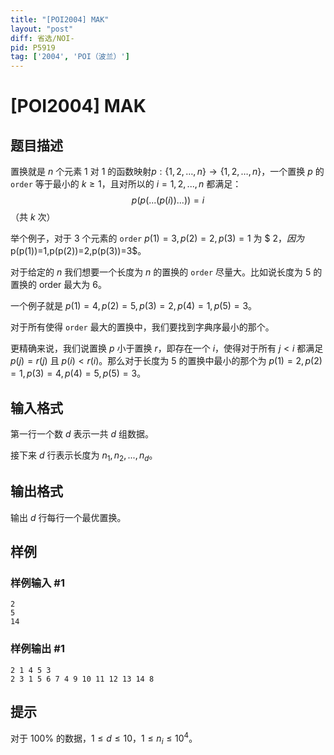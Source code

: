 ```yaml
---
title: "[POI2004] MAK"
layout: "post"
diff: 省选/NOI-
pid: P5919
tag: ['2004', 'POI（波兰）']
---
```

# [POI2004] MAK
## 题目描述

置换就是 $n$ 个元素 $1$ 对 $1$ 的函数映射$p:\{1,2,\ldots,n\}\to\{1,2,\ldots,n\}$，一个置换 $p$ 的 `order` 等于最小的 $k\ge1$，且对所以的 $i=1,2,...,n$ 都满足：
$$p(p(...(p(i))...))=i$$
（共 $k$ 次）


举个例子，对于 $3$ 个元素的 `order` $p(1)=3,p(2)=2,p(3)=1$ 为 $ 2$，因为$p(p(1))=1,p(p(2))=2,p(p(3))=3$。

对于给定的 $n$ 我们想要一个长度为 $n$ 的置换的 `order` 尽量大。比如说长度为 $5$ 的置换的 order 最大为 $6$。

一个例子就是 $p(1)=4,p(2)=5,p(3)=2,p(4)=1,p(5)=3$。

对于所有使得 `order` 最大的置换中，我们要找到字典序最小的那个。

更精确来说，我们说置换 $p$ 小于置换 $r$，即存在一个 $i$，使得对于所有 $j<i$ 都满足 $p(j)=r(j)$ 且 $p(i)<r(i)$。那么对于长度为 $5$ 的置换中最小的那个为 $p(1)=2,p(2)=1,p(3)=4,p(4)=5,p(5)=3$。 
## 输入格式

第一行一个数 $d$ 表示一共 $d$ 组数据。

接下来 $d$ 行表示长度为 $n_1,n_2,...,n_d$。
## 输出格式

输出 $d$ 行每行一个最优置换。
## 样例

### 样例输入 #1
```
2
5
14
```
### 样例输出 #1
```
2 1 4 5 3
2 3 1 5 6 7 4 9 10 11 12 13 14 8
```
## 提示

对于 $100\%$ 的数据，$1\le d\le10$，$1\le n_i\le10^4$。
